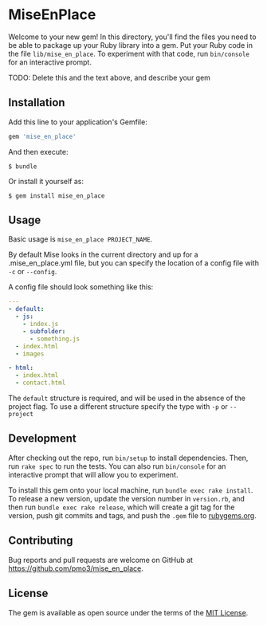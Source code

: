 # MiseEnPlace

Welcome to your new gem! In this directory, you'll find the files you need to be able to package up your Ruby library into a gem. Put your Ruby code in the file `lib/mise_en_place`. To experiment with that code, run `bin/console` for an interactive prompt.

TODO: Delete this and the text above, and describe your gem

## Installation

Add this line to your application's Gemfile:

```ruby
gem 'mise_en_place'
```

And then execute:

    $ bundle

Or install it yourself as:

    $ gem install mise_en_place

## Usage

Basic usage is `mise_en_place PROJECT_NAME`.

By default Mise looks in the current directory and up for a .mise_en_place.yml file, but you can specify the location of a config file with `-c` or `--config`.

A config file should look something like this:

```yaml
---
- default:
  - js:
    - index.js
    - subfolder:
      - something.js
  - index.html
  - images

- html:
  - index.html
  - contact.html
```
The `default` structure is required, and will be used in the absence of the project flag. To use a different structure specify the type with `-p` or `--project`
## Development

After checking out the repo, run `bin/setup` to install dependencies. Then, run `rake spec` to run the tests. You can also run `bin/console` for an interactive prompt that will allow you to experiment.

To install this gem onto your local machine, run `bundle exec rake install`. To release a new version, update the version number in `version.rb`, and then run `bundle exec rake release`, which will create a git tag for the version, push git commits and tags, and push the `.gem` file to [rubygems.org](https://rubygems.org).

## Contributing

Bug reports and pull requests are welcome on GitHub at https://github.com/pmo3/mise_en_place.


## License

The gem is available as open source under the terms of the [MIT License](http://opensource.org/licenses/MIT).

